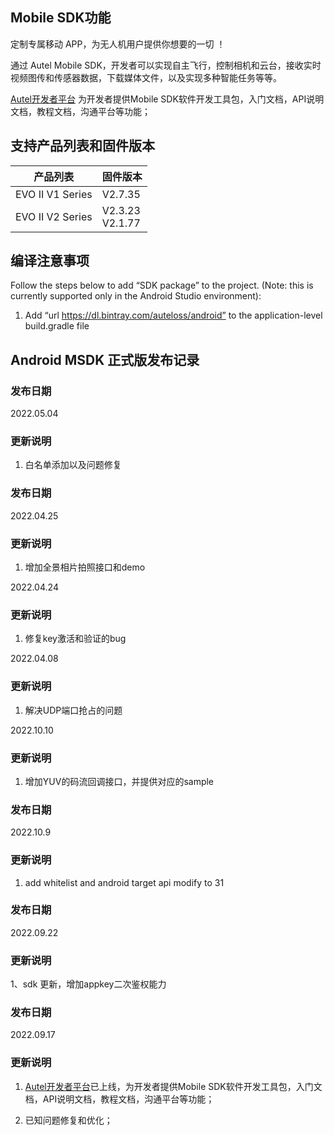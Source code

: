 ## Mobile SDK功能 

定制专属移动 APP，为无人机用户提供你想要的一切 ！

通过 Autel Mobile SDK，开发者可以实现自主飞行，控制相机和云台，接收实时视频图传和传感器数据，下载媒体文件，以及实现多种智能任务等等。

[Autel开发者平台](https://develop.autelrobotics.cn) 为开发者提供Mobile SDK软件开发工具包，入门文档，API说明文档，教程文档，沟通平台等功能；

## 支持产品列表和固件版本

| 产品列表         | 固件版本            |
| ---------------- | ------------------- |
| EVO II V1 Series | V2.7.35             |
| EVO II V2 Series | V2.3.23<br/>V2.1.77 |


## 编译注意事项

Follow the steps below to add “SDK package” to the project. (Note: this is currently supported only in the Android Studio environment):
1. Add “url https://dl.bintray.com/auteloss/android” to the application-level build.gradle file

## Android MSDK 正式版发布记录

### 发布日期
2022.05.04

### 更新说明

1. 白名单添加以及问题修复

### 发布日期
2022.04.25

### 更新说明

1. 增加全景相片拍照接口和demo

2022.04.24

### 更新说明

1. 修复key激活和验证的bug

2022.04.08

### 更新说明

1. 解决UDP端口抢占的问题

2022.10.10

### 更新说明

1. 增加YUV的码流回调接口，并提供对应的sample

### 发布日期

2022.10.9

### 更新说明

1. add whitelist and android target api modify to 31

### 发布日期

2022.09.22

### 更新说明

1、sdk 更新，增加appkey二次鉴权能力

### 发布日期

2022.09.17

### 更新说明

1. [Autel开发者平台](https://develop.autelrobotics.cn)已上线，为开发者提供Mobile SDK软件开发工具包，入门文档，API说明文档，教程文档，沟通平台等功能；

2. 已知问题修复和优化；

    

